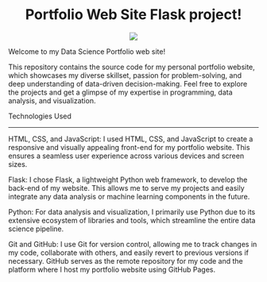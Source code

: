 <h1 align="center">Portfolio Web Site Flask project!</h1>

<p align="center">
  <a href="https://skillicons.dev">
    <img src="https://skillicons.dev/icons?i=html,css,javascript,python,flask" />
  </a>
</p>


Welcome to my Data Science Portfolio web site! 

This repository contains the source code for my personal portfolio website, which showcases my diverse skillset, passion for problem-solving, and deep understanding of data-driven decision-making. Feel free to explore the projects and get a glimpse of my expertise in programming, data analysis, and visualization.

Technologies Used
<hr>
HTML, CSS, and JavaScript: I used HTML, CSS, and JavaScript to create a responsive and visually appealing front-end for my portfolio website. This ensures a seamless user experience across various devices and screen sizes.

Flask: I chose Flask, a lightweight Python web framework, to develop the back-end of my website. This allows me to serve my projects and easily integrate any data analysis or machine learning components in the future.

Python: For data analysis and visualization, I primarily use Python due to its extensive ecosystem of libraries and tools, which streamline the entire data science pipeline.

Git and GitHub: I use Git for version control, allowing me to track changes in my code, collaborate with others, and easily revert to previous versions if necessary. GitHub serves as the remote repository for my code and the platform where I host my portfolio website using GitHub Pages.
